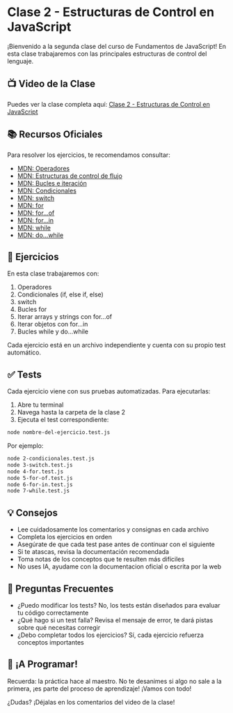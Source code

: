 # Clase 2 - Estructuras de Control en JavaScript
¡Bienvenido a la segunda clase del curso de Fundamentos de JavaScript! En esta clase trabajaremos con las principales estructuras de control del lenguaje.

## 📺 Video de la Clase
Puedes ver la clase completa aquí: [Clase 2 - Estructuras de Control en JavaScript](https://www.youtube.com/watch?v=ZkL-cJT-uKI)

## 📚 Recursos Oficiales
Para resolver los ejercicios, te recomendamos consultar:

- [MDN: Operadores](https://developer.mozilla.org/es/docs/Learn_web_development/Core/Scripting/Math)
- [MDN: Estructuras de control de flujo](https://developer.mozilla.org/es/docs/Web/JavaScript/Guide/Control_flow_and_error_handling)
- [MDN: Bucles e iteración](https://developer.mozilla.org/es/docs/Web/JavaScript/Guide/Loops_and_iteration)
- [MDN: Condicionales](https://developer.mozilla.org/es/docs/Web/JavaScript/Reference/Statements/if...else)
- [MDN: switch](https://developer.mozilla.org/es/docs/Web/JavaScript/Reference/Statements/switch)
- [MDN: for](https://developer.mozilla.org/es/docs/Web/JavaScript/Reference/Statements/for)
- [MDN: for...of](https://developer.mozilla.org/es/docs/Web/JavaScript/Reference/Statements/for...of)
- [MDN: for...in](https://developer.mozilla.org/es/docs/Web/JavaScript/Reference/Statements/for...in)
- [MDN: while](https://developer.mozilla.org/es/docs/Web/JavaScript/Reference/Statements/while)
- [MDN: do...while](https://developer.mozilla.org/es/docs/Web/JavaScript/Reference/Statements/do...while)

## 🎯 Ejercicios
En esta clase trabajaremos con:

1. Operadores
2. Condicionales (if, else if, else)
3. switch
4. Bucles for
5. Iterar arrays y strings con for...of
6. Iterar objetos con for...in
7. Bucles while y do...while

Cada ejercicio está en un archivo independiente y cuenta con su propio test automático.

## ✅ Tests
Cada ejercicio viene con sus pruebas automatizadas. Para ejecutarlas:

1. Abre tu terminal
2. Navega hasta la carpeta de la clase 2
3. Ejecuta el test correspondiente:

```bash
node nombre-del-ejercicio.test.js
```

Por ejemplo:

```bash
node 2-condicionales.test.js
node 3-switch.test.js
node 4-for.test.js
node 5-for-of.test.js
node 6-for-in.test.js
node 7-while.test.js
```

## 💡 Consejos
- Lee cuidadosamente los comentarios y consignas en cada archivo
- Completa los ejercicios en orden
- Asegúrate de que cada test pase antes de continuar con el siguiente
- Si te atascas, revisa la documentación recomendada
- Toma notas de los conceptos que te resulten más difíciles
- No uses IA, ayudame con la documentacion oficial o escrita por la web

## 🤔 Preguntas Frecuentes
- ¿Puedo modificar los tests? No, los tests están diseñados para evaluar tu código correctamente
- ¿Qué hago si un test falla? Revisa el mensaje de error, te dará pistas sobre qué necesitas corregir
- ¿Debo completar todos los ejercicios? Sí, cada ejercicio refuerza conceptos importantes

## 🎉 ¡A Programar!
Recuerda: la práctica hace al maestro. No te desanimes si algo no sale a la primera, ¡es parte del proceso de aprendizaje! ¡Vamos con todo!

¿Dudas? ¡Déjalas en los comentarios del video de la clase!

